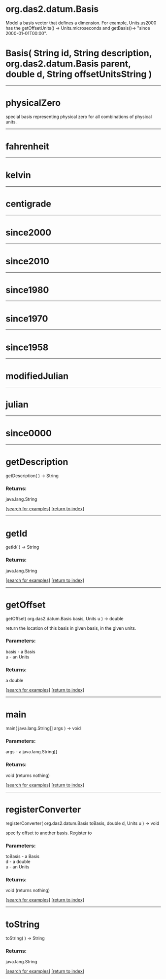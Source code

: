 # org.das2.datum.Basis

Model a basis vector that defines a dimension.  For example, Units.us2000 has the
 getOffsetUnits() &rarr; Units.microseconds  and getBasis()&rarr; "since 2000-01-01T00:00".

# Basis( String id, String description, org.das2.datum.Basis parent, double d, String offsetUnitsString )


***
<a name="physicalZero"></a>
# physicalZero

special basis representing physical zero for all combinations of physical units.

***
<a name="fahrenheit"></a>
# fahrenheit



***
<a name="kelvin"></a>
# kelvin



***
<a name="centigrade"></a>
# centigrade



***
<a name="since2000"></a>
# since2000



***
<a name="since2010"></a>
# since2010



***
<a name="since1980"></a>
# since1980



***
<a name="since1970"></a>
# since1970



***
<a name="since1958"></a>
# since1958



***
<a name="modifiedJulian"></a>
# modifiedJulian



***
<a name="julian"></a>
# julian



***
<a name="since0000"></a>
# since0000



***
<a name="getDescription"></a>
# getDescription
getDescription(  ) &rarr; String



### Returns:
java.lang.String


<a href="https://github.com/autoplot/dev/search?q=getDescription&unscoped_q=getDescription">[search for examples]</a>
<a href="https://github.com/autoplot/documentation/blob/master/javadoc/index-all.md">[return to index]</a>

***
<a name="getId"></a>
# getId
getId(  ) &rarr; String



### Returns:
java.lang.String


<a href="https://github.com/autoplot/dev/search?q=getId&unscoped_q=getId">[search for examples]</a>
<a href="https://github.com/autoplot/documentation/blob/master/javadoc/index-all.md">[return to index]</a>

***
<a name="getOffset"></a>
# getOffset
getOffset( org.das2.datum.Basis basis, Units u ) &rarr; double

return the location of this basis in given basis, in the given units.

### Parameters:
basis - a Basis
<br>u - an Units

### Returns:
a double


<a href="https://github.com/autoplot/dev/search?q=getOffset&unscoped_q=getOffset">[search for examples]</a>
<a href="https://github.com/autoplot/documentation/blob/master/javadoc/index-all.md">[return to index]</a>

***
<a name="main"></a>
# main
main( java.lang.String[] args ) &rarr; void



### Parameters:
args - a java.lang.String[]

### Returns:
void (returns nothing)


<a href="https://github.com/autoplot/dev/search?q=main&unscoped_q=main">[search for examples]</a>
<a href="https://github.com/autoplot/documentation/blob/master/javadoc/index-all.md">[return to index]</a>

***
<a name="registerConverter"></a>
# registerConverter
registerConverter( org.das2.datum.Basis toBasis, double d, Units u ) &rarr; void

specify offset to another basis.  Register to

### Parameters:
toBasis - a Basis
<br>d - a double
<br>u - an Units

### Returns:
void (returns nothing)


<a href="https://github.com/autoplot/dev/search?q=registerConverter&unscoped_q=registerConverter">[search for examples]</a>
<a href="https://github.com/autoplot/documentation/blob/master/javadoc/index-all.md">[return to index]</a>

***
<a name="toString"></a>
# toString
toString(  ) &rarr; String



### Returns:
java.lang.String


<a href="https://github.com/autoplot/dev/search?q=toString&unscoped_q=toString">[search for examples]</a>
<a href="https://github.com/autoplot/documentation/blob/master/javadoc/index-all.md">[return to index]</a>

